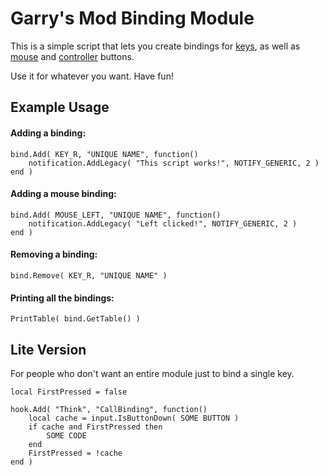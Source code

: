 # Garry's Mod Binding Module
This is a simple script that lets you create bindings for [keys](https://wiki.garrysmod.com/page/Enums/KEY), as well as [mouse](https://wiki.garrysmod.com/page/Enums/MOUSE) and [controller](https://wiki.garrysmod.com/page/Enums/JOYSTICK) buttons. 

Use it for whatever you want. Have fun!

## Example Usage
#### Adding a binding:
```
bind.Add( KEY_R, "UNIQUE NAME", function()
    notification.AddLegacy( "This script works!", NOTIFY_GENERIC, 2 )
end )
```
#### Adding a mouse binding:
```
bind.Add( MOUSE_LEFT, "UNIQUE NAME", function()
    notification.AddLegacy( "Left clicked!", NOTIFY_GENERIC, 2 )
end )
```
#### Removing a binding:
```
bind.Remove( KEY_R, "UNIQUE NAME" )
```
#### Printing all the bindings:
```
PrintTable( bind.GetTable() )
```

## Lite Version
For people who don't want an entire module just to bind a single key.
```
local FirstPressed = false

hook.Add( "Think", "CallBinding", function()
	local cache = input.IsButtonDown( SOME BUTTON )
	if cache and FirstPressed then
	    SOME CODE
	end
	FirstPressed = !cache
end )
```
